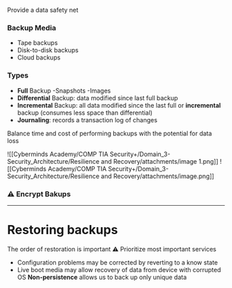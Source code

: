 Provide a data safety net

### Backup Media

- Tape backups
- Disk-to-disk backups
- Cloud backups

### Types

- **Full** Backup
	-Snapshots
	-Images
- **Differential** Backup: data modified since last full backup
- **Incremental** Backup: all data modified since the last full or **incremental** backup (consumes less space than differential)
- **Journaling**: records a transaction log of changes

Balance time and cost of performing backups with the potential for data loss

![[Cyberminds Academy/COMP TIA Security+/Domain_3-Security_Architecture/Resilience and Recovery/attachments/image 1.png]]
![[Cyberminds Academy/COMP TIA Security+/Domain_3-Security_Architecture/Resilience and Recovery/attachments/image.png]]

### ⚠ Encrypt Bakups

---

# Restoring backups

The order of restoration is important ⚠
Prioritize most important services
- Configuration problems may be corrected by reverting to a know state 
- Live boot media may allow recovery of data from device with corrupted OS
**Non-persistence** allows us to back up only unique data